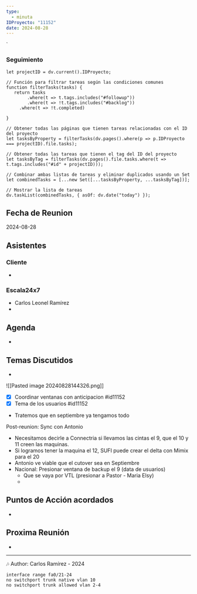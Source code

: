```yaml
---
type:
  - minuta
IDProyecto: "11152"
date: 2024-08-28
---
```

`

### Seguimiento

```dataviewjs
let projectID = dv.current().IDProyecto;

// Función para filtrar tareas según las condiciones comunes
function filterTasks(tasks) {
   return tasks
        .where(t => t.tags.includes("#followup"))
        .where(t => !t.tags.includes("#backlog"))
     .where(t => !t.completed)
        
}

// Obtener todas las páginas que tienen tareas relacionadas con el ID del proyecto
let tasksByProperty = filterTasks(dv.pages().where(p => p.IDProyecto === projectID).file.tasks);

// Obtener todas las tareas que tienen el tag del ID del proyecto
let tasksByTag = filterTasks(dv.pages().file.tasks.where(t => t.tags.includes("#id" + projectID)));

// Combinar ambas listas de tareas y eliminar duplicados usando un Set
let combinedTasks = [...new Set([...tasksByProperty, ...tasksByTag])];

// Mostrar la lista de tareas
dv.taskList(combinedTasks, { asOf: dv.date("today") });
 ```
## Fecha de Reunion
2024-08-28

## Asistentes

### Cliente
* 
### Escala24x7
- Carlos Leonel Ramírez
-  

## Agenda
* 
## Temas Discutidos
- 
![[Pasted image 20240828144326.png]]

- [x] Coordinar ventanas con anticipacion #id11152
 - [x] Tema de los usuarios #id11152
- Tratemos que en septiembre ya tengamos todo

Post-reunion: Sync con Antonio

- Necesitamos decirle a Connectria si llevamos las cintas el 9, que el 10 y 11  creen las maquinas.
- Si logramos tener  la maquina el 12, SUFI puede crear el delta con Mimix para el 20
- Antonio ve viable que el cutover sea en Septiembre
- Nacional: Presionar ventana de backup el 9 (data de usuarios)
	- Que se vaya por VTL (presionar a Pastor - Maria Elsy)
	- 


## Puntos de Acción acordados
- 

## Proxima Reunión
*   

---
🎶
Author: Carlos Ramírez - 2024



```
interface range fa0/21-24
no switchport trunk native vlan 10
no switchport trunk allowed vlan 2-4
```
